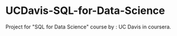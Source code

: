 # UCDavis-SQL-for-Data-Science
Project for "SQL for Data Science" course by : UC Davis in coursera.

